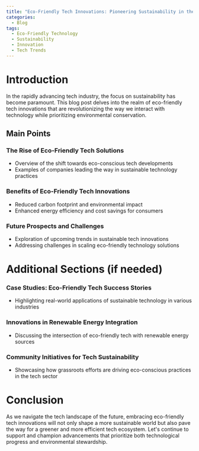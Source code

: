 ```yaml
---
title: "Eco-Friendly Tech Innovations: Pioneering Sustainability in the Tech World"
categories:
  - Blog
tags:
  - Eco-Friendly Technology
  - Sustainability
  - Innovation
  - Tech Trends
---
```


# Introduction
In the rapidly advancing tech industry, the focus on sustainability has become paramount. This blog post delves into the realm of eco-friendly tech innovations that are revolutionizing the way we interact with technology while prioritizing environmental conservation.

## Main Points
### The Rise of Eco-Friendly Tech Solutions
- Overview of the shift towards eco-conscious tech developments
- Examples of companies leading the way in sustainable technology practices

### Benefits of Eco-Friendly Tech Innovations
- Reduced carbon footprint and environmental impact
- Enhanced energy efficiency and cost savings for consumers

### Future Prospects and Challenges
- Exploration of upcoming trends in sustainable tech innovations
- Addressing challenges in scaling eco-friendly technology solutions

# Additional Sections (if needed)
### Case Studies: Eco-Friendly Tech Success Stories
- Highlighting real-world applications of sustainable technology in various industries

### Innovations in Renewable Energy Integration
- Discussing the intersection of eco-friendly tech with renewable energy sources

### Community Initiatives for Tech Sustainability
- Showcasing how grassroots efforts are driving eco-conscious practices in the tech sector

# Conclusion
As we navigate the tech landscape of the future, embracing eco-friendly tech innovations will not only shape a more sustainable world but also pave the way for a greener and more efficient tech ecosystem. Let's continue to support and champion advancements that prioritize both technological progress and environmental stewardship.